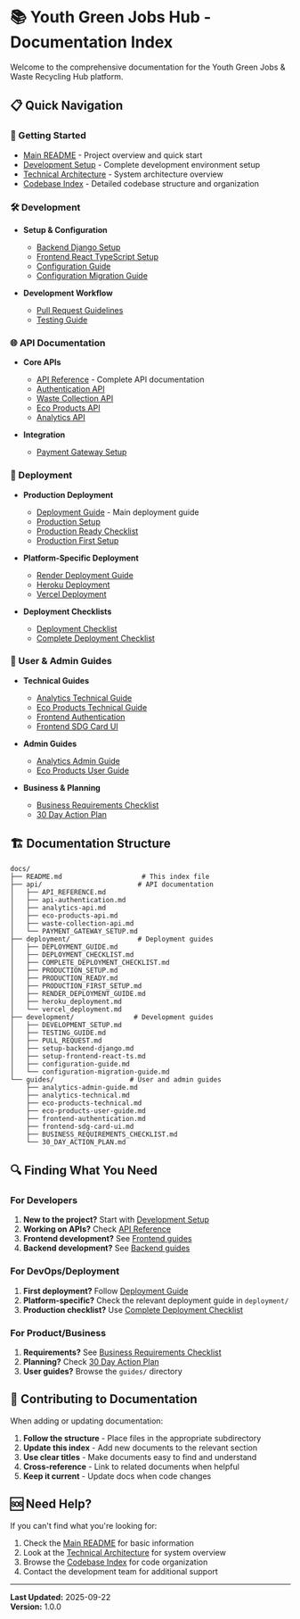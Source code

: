 # 📚 Youth Green Jobs Hub - Documentation Index

Welcome to the comprehensive documentation for the Youth Green Jobs & Waste Recycling Hub platform.

## 📋 Quick Navigation

### 🚀 Getting Started
- [Main README](../README.md) - Project overview and quick start
- [Development Setup](development/DEVELOPMENT_SETUP.md) - Complete development environment setup
- [Technical Architecture](../TECHNICAL_ARCHITECTURE.md) - System architecture overview
- [Codebase Index](../CODEBASE_INDEX.md) - Detailed codebase structure and organization

### 🛠️ Development
- **Setup & Configuration**
  - [Backend Django Setup](development/setup-backend-django.md)
  - [Frontend React TypeScript Setup](development/setup-frontend-react-ts.md)
  - [Configuration Guide](development/configuration-guide.md)
  - [Configuration Migration Guide](development/configuration-migration-guide.md)

- **Development Workflow**
  - [Pull Request Guidelines](development/PULL_REQUEST.md)
  - [Testing Guide](development/TESTING_GUIDE.md)

### 🌐 API Documentation
- **Core APIs**
  - [API Reference](api/API_REFERENCE.md) - Complete API documentation
  - [Authentication API](api/api-authentication.md)
  - [Waste Collection API](api/waste-collection-api.md)
  - [Eco Products API](api/eco-products-api.md)
  - [Analytics API](api/analytics-api.md)

- **Integration**
  - [Payment Gateway Setup](api/PAYMENT_GATEWAY_SETUP.md)

### 🚀 Deployment
- **Production Deployment**
  - [Deployment Guide](deployment/DEPLOYMENT_GUIDE.md) - Main deployment guide
  - [Production Setup](deployment/PRODUCTION_SETUP.md)
  - [Production Ready Checklist](deployment/PRODUCTION_READY.md)
  - [Production First Setup](deployment/PRODUCTION_FIRST_SETUP.md)

- **Platform-Specific Deployment**
  - [Render Deployment Guide](deployment/RENDER_DEPLOYMENT_GUIDE.md)
  - [Heroku Deployment](deployment/heroku_deployment.md)
  - [Vercel Deployment](deployment/vercel_deployment.md)

- **Deployment Checklists**
  - [Deployment Checklist](deployment/DEPLOYMENT_CHECKLIST.md)
  - [Complete Deployment Checklist](deployment/COMPLETE_DEPLOYMENT_CHECKLIST.md)

### 📖 User & Admin Guides
- **Technical Guides**
  - [Analytics Technical Guide](guides/analytics-technical.md)
  - [Eco Products Technical Guide](guides/eco-products-technical.md)
  - [Frontend Authentication](guides/frontend-authentication.md)
  - [Frontend SDG Card UI](guides/frontend-sdg-card-ui.md)

- **Admin Guides**
  - [Analytics Admin Guide](guides/analytics-admin-guide.md)
  - [Eco Products User Guide](guides/eco-products-user-guide.md)

- **Business & Planning**
  - [Business Requirements Checklist](guides/BUSINESS_REQUIREMENTS_CHECKLIST.md)
  - [30 Day Action Plan](guides/30_DAY_ACTION_PLAN.md)

## 🏗️ Documentation Structure

```
docs/
├── README.md                    # This index file
├── api/                        # API documentation
│   ├── API_REFERENCE.md
│   ├── api-authentication.md
│   ├── analytics-api.md
│   ├── eco-products-api.md
│   ├── waste-collection-api.md
│   └── PAYMENT_GATEWAY_SETUP.md
├── deployment/                 # Deployment guides
│   ├── DEPLOYMENT_GUIDE.md
│   ├── DEPLOYMENT_CHECKLIST.md
│   ├── COMPLETE_DEPLOYMENT_CHECKLIST.md
│   ├── PRODUCTION_SETUP.md
│   ├── PRODUCTION_READY.md
│   ├── PRODUCTION_FIRST_SETUP.md
│   ├── RENDER_DEPLOYMENT_GUIDE.md
│   ├── heroku_deployment.md
│   └── vercel_deployment.md
├── development/               # Development guides
│   ├── DEVELOPMENT_SETUP.md
│   ├── TESTING_GUIDE.md
│   ├── PULL_REQUEST.md
│   ├── setup-backend-django.md
│   ├── setup-frontend-react-ts.md
│   ├── configuration-guide.md
│   └── configuration-migration-guide.md
└── guides/                   # User and admin guides
    ├── analytics-admin-guide.md
    ├── analytics-technical.md
    ├── eco-products-technical.md
    ├── eco-products-user-guide.md
    ├── frontend-authentication.md
    ├── frontend-sdg-card-ui.md
    ├── BUSINESS_REQUIREMENTS_CHECKLIST.md
    └── 30_DAY_ACTION_PLAN.md
```

## 🔍 Finding What You Need

### For Developers
1. **New to the project?** Start with [Development Setup](development/DEVELOPMENT_SETUP.md)
2. **Working on APIs?** Check [API Reference](api/API_REFERENCE.md)
3. **Frontend development?** See [Frontend guides](development/setup-frontend-react-ts.md)
4. **Backend development?** See [Backend guides](development/setup-backend-django.md)

### For DevOps/Deployment
1. **First deployment?** Follow [Deployment Guide](deployment/DEPLOYMENT_GUIDE.md)
2. **Platform-specific?** Check the relevant deployment guide in `deployment/`
3. **Production checklist?** Use [Complete Deployment Checklist](deployment/COMPLETE_DEPLOYMENT_CHECKLIST.md)

### For Product/Business
1. **Requirements?** See [Business Requirements Checklist](guides/BUSINESS_REQUIREMENTS_CHECKLIST.md)
2. **Planning?** Check [30 Day Action Plan](guides/30_DAY_ACTION_PLAN.md)
3. **User guides?** Browse the `guides/` directory

## 📝 Contributing to Documentation

When adding or updating documentation:

1. **Follow the structure** - Place files in the appropriate subdirectory
2. **Update this index** - Add new documents to the relevant section
3. **Use clear titles** - Make documents easy to find and understand
4. **Cross-reference** - Link to related documents when helpful
5. **Keep it current** - Update docs when code changes

## 🆘 Need Help?

If you can't find what you're looking for:

1. Check the [Main README](../README.md) for basic information
2. Look at the [Technical Architecture](../TECHNICAL_ARCHITECTURE.md) for system overview
3. Browse the [Codebase Index](../CODEBASE_INDEX.md) for code organization
4. Contact the development team for additional support

---

**Last Updated:** 2025-09-22  
**Version:** 1.0.0
